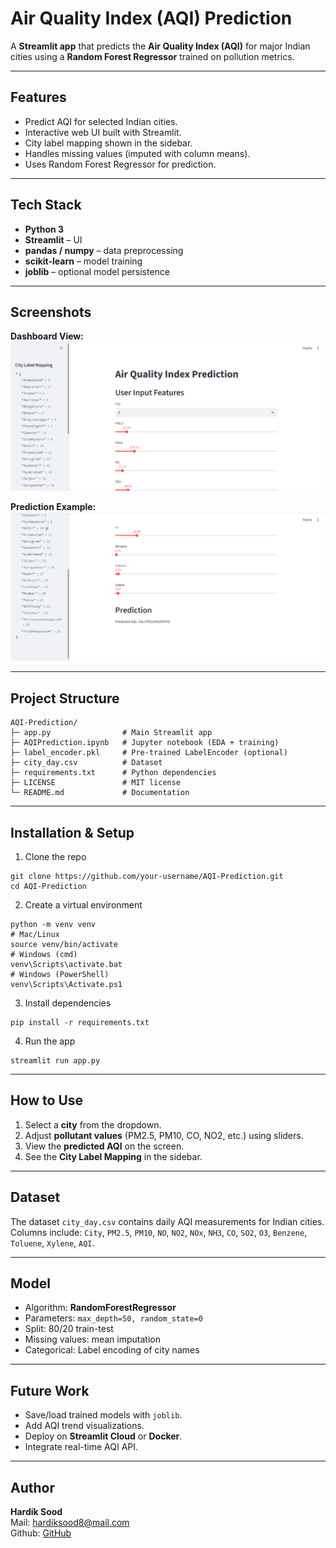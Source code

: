 # Air Quality Index (AQI) Prediction

A **Streamlit app** that predicts the **Air Quality Index (AQI)** for major Indian cities using a **Random Forest Regressor** trained on pollution metrics.

---

## Features
- Predict AQI for selected Indian cities.
- Interactive web UI built with Streamlit.
- City label mapping shown in the sidebar.
- Handles missing values (imputed with column means).
- Uses Random Forest Regressor for prediction.

---

## Tech Stack
- **Python 3**
- **Streamlit** – UI
- **pandas / numpy** – data preprocessing
- **scikit-learn** – model training
- **joblib** – optional model persistence

---
##  Screenshots

**Dashboard View:**
![Capture](Capture.PNG)

**Prediction Example:**
![Capture2](Capture2.PNG)

---

##  Project Structure
```
AQI-Prediction/
├─ app.py                # Main Streamlit app
├─ AQIPrediction.ipynb   # Jupyter notebook (EDA + training)
├─ label_encoder.pkl     # Pre-trained LabelEncoder (optional)
├─ city_day.csv          # Dataset
├─ requirements.txt      # Python dependencies
├─ LICENSE               # MIT license
└─ README.md             # Documentation
```

---

##  Installation & Setup

1. Clone the repo  
```
git clone https://github.com/your-username/AQI-Prediction.git
cd AQI-Prediction
```

2. Create a virtual environment  
```
python -m venv venv
# Mac/Linux
source venv/bin/activate
# Windows (cmd)
venv\Scripts\activate.bat
# Windows (PowerShell)
venv\Scripts\Activate.ps1
```

3. Install dependencies  
```
pip install -r requirements.txt
```

4. Run the app  
```
streamlit run app.py
```

---

##  How to Use
1. Select a **city** from the dropdown.  
2. Adjust **pollutant values** (PM2.5, PM10, CO, NO2, etc.) using sliders.  
3. View the **predicted AQI** on the screen.  
4. See the **City Label Mapping** in the sidebar.  

---

##  Dataset
The dataset `city_day.csv` contains daily AQI measurements for Indian cities.  
Columns include: `City`, `PM2.5`, `PM10`, `NO`, `NO2`, `NOx`, `NH3`, `CO`, `SO2`, `O3`, `Benzene`, `Toluene`, `Xylene`, `AQI`.

---

##  Model
- Algorithm: **RandomForestRegressor**  
- Parameters: `max_depth=50, random_state=0`  
- Split: 80/20 train-test  
- Missing values: mean imputation  
- Categorical: Label encoding of city names  

---

##  Future Work
- Save/load trained models with `joblib`.  
- Add AQI trend visualizations.  
- Deploy on **Streamlit Cloud** or **Docker**.  
- Integrate real-time AQI API.  

---

##  Author
**Hardik Sood**  
Mail: hardiksood8@mail.com  
Github: [GitHub](https://github.com/hardiksood1)

